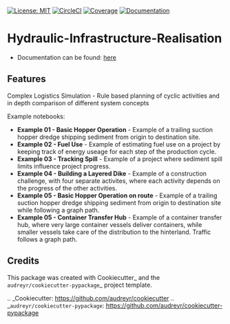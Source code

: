 [![License: MIT](https://img.shields.io/badge/License-MIT-green.svg)](https://opensource.org/licenses/MIT)
[![CircleCI](https://circleci.com/gh/TUDelft-CITG/Hydraulic-Infrastructure-Realisation.svg?style=svg&circle-token=fc95d870dc21fdf11e1ebc02f9defcd99212197a)](https://circleci.com/gh/TUDelft-CITG/Hydraulic-Infrastructure-Realisation)
[ ![Coverage](https://oedm.vanoord.com/proxy/circleci_no_redirect/github/TUDelft-CITG/Hydraulic-Infrastructure-Realisation/master/latest/3b00333d4fe20c813bd9bc81ce2e1d4f5fae987a/tmp/artifacts/coverage.svg)](https://oedm.vanoord.com/proxy/circleci_no_redirect/github/TUDelft-CITG/Hydraulic-Infrastructure-Realisation/master/latest/3b00333d4fe20c813bd9bc81ce2e1d4f5fae987a/tmp/artifacts/index.html) 
[ ![Documentation](https://img.shields.io/badge/sphinx-documentation-brightgreen.svg)](https://oedm.vanoord.com/proxy/circleci_no_redirect/github/TUDelft-CITG/Hydraulic-Infrastructure-Realisation/master/latest/3b00333d4fe20c813bd9bc81ce2e1d4f5fae987a/tmp/artifacts/docs/index.html)

Hydraulic-Infrastructure-Realisation
====================================

* Documentation can be found: [here](https://oedm.vanoord.com/proxy/circleci_no_redirect/github/TUDelft-CITG/Hydraulic-Infrastructure-Realisation/master/latest/3b00333d4fe20c813bd9bc81ce2e1d4f5fae987a/tmp/artifacts/docs/index.html)

Features
--------

Complex Logistics Simulation - Rule based planning of cyclic activities and in depth comparison of different system concepts

Example notebooks:
* **Example 01 - Basic Hopper Operation** - Example of a trailing suction hopper dredge shipping sediment from origin to destination site.
* **Example 02 - Fuel Use** - Example of estimating fuel use on a project by keeping track of energy useage for each step of the production cycle.
* **Example 03 - Tracking Spill** - Example of a project where sediment spill limits influence project progress.
* **Example 04 - Building a Layered Dike** - Example of a construction challenge, with four separate activites, where each activity depends on the progress of the other activities.
* **Example 05 - Basic Hopper Operation on route** - Example of a trailing suction hopper dredge shipping sediment from origin to destination site while following a graph path.
* **Example 05 - Container Transfer Hub** - Example of a container transfer hub, where very large container vessels deliver containers, while smaller vessels take care of the distribution to the hinterland. Traffic follows a graph path.

Credits
-------

This package was created with Cookiecutter_ and the `audreyr/cookiecutter-pypackage`_ project template.

.. _Cookiecutter: https://github.com/audreyr/cookiecutter
.. _`audreyr/cookiecutter-pypackage`: https://github.com/audreyr/cookiecutter-pypackage
